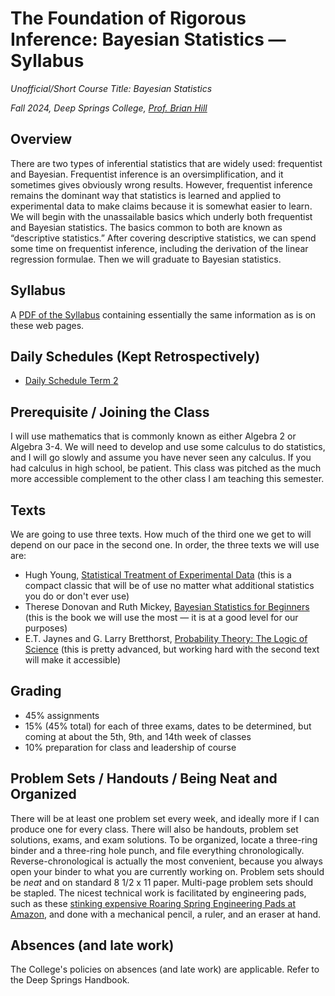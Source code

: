 # The Foundation of Rigorous Inference: Bayesian Statistics &mdash; Syllabus

*Unofficial/Short Course Title: Bayesian Statistics*

*Fall 2024, Deep Springs College, [Prof. Brian Hill](https://brianhill.github.io)*

## Overview

There are two types of inferential statistics that are widely used: frequentist and Bayesian.
Frequentist inference is an oversimplification, and it sometimes gives obviously wrong results.
However, frequentist inference remains the dominant way that statistics is learned and applied
to experimental data to make claims because it is somewhat easier to learn. We will begin with the unassailable basics which underly
both frequentist and Bayesian statistics. The basics common to both are known as &ldquo;descriptive
statistics.&rdquo; After covering descriptive statistics, we can spend some time on frequentist inference,
including the derivation of the linear regression formulae. Then we will graduate to Bayesian
statistics.

## Syllabus

A [PDF of the Syllabus](./BayesianStatisticsSyllabus.pdf) containing essentially the same information as is on these web pages.

## Daily Schedules (Kept Retrospectively)

* [Daily Schedule Term 2](./daily_schedule_term_2.html)

## Prerequisite / Joining the Class

I will use mathematics that is commonly known as either Algebra 2 or Algebra 3-4. We will need to develop and use some calculus to do statistics, and I will go slowly and assume you have never seen any calculus. If you had calculus in high school, be patient. This class was pitched as the much more accessible complement to the other class I am teaching this semester.

## Texts

We are going to use three texts. How much of the third one we get to will depend on our pace in the second one. In order, the three texts we will use are:

* Hugh Young, [Statistical Treatment of Experimental Data](https://archive.org/details/H_D_Young__Statistical_Treatment_of_Experimental_Data/mode/1up) (this is a compact classic that will be of use no matter what additional statistics you do or don't ever use)
* Therese Donovan and Ruth Mickey, [Bayesian Statistics for Beginners](https://www.amazon.com/Bayesian-Statistics-Beginners-step-step/dp/0198841299) (this is the book we will use the most &mdash; it is at a good level for our purposes)
* E.T. Jaynes and G. Larry Bretthorst, [Probability Theory: The Logic of Science](https://www.amazon.com/Probability-Theory-Science-T-Jaynes/dp/0521592712) (this is pretty advanced, but working hard with the second text will make it accessible)

## Grading

* 45% assignments
* 15% (45% total) for each of three exams, dates to be determined, but coming at about the 5th, 9th, and 14th week of classes
* 10% preparation for class and leadership of course

## Problem Sets / Handouts / Being Neat and Organized

There will be at least one problem set every week, and ideally more if I can produce one for every class.
There will also be handouts, problem set solutions, exams, and exam solutions. To be organized, locate a three-ring binder and a three-ring hole punch, and file everything chronologically. Reverse-chronological is actually the most convenient, because you always open your binder to what you are currently working on. Problem sets should be *neat* and on standard 8 1/2 x 11 paper. Multi-page problem sets should be stapled. The nicest technical work is facilitated by engineering pads, such as these [stinking expensive Roaring Spring Engineering Pads at Amazon](https://www.amazon.com/dp/B09F6XWTGM?ref_=cm_sw_r_cp_ud_dp_7GWBKBA1722GFRYTP4K6&th=1), and done with a mechanical pencil, a ruler, and an eraser at hand.

## Absences (and late work)

The College's policies on absences (and late work) are applicable. Refer to the Deep Springs Handbook.

